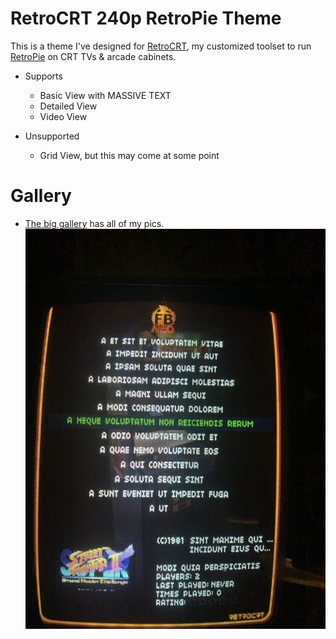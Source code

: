 # RetroCRT 240p RetroPie Theme

This is a theme I've designed for [RetroCRT](https://github.com/xovox/RetroCRT), my customized toolset to run [RetroPie](https://retropie.org.uk) on CRT TVs & arcade cabinets.

* Supports
  * Basic View with MASSIVE TEXT
  * Detailed View
  * Video View

* Unsupported
  * Grid View, but this may come at some point

# Gallery

* [The big gallery](https://github.com/xovox/RetroCRT-Media/blob/master/RetroCRT-240p/GALLERY.md) has all of my pics.
![alt text](https://raw.githubusercontent.com/xovox/RetroCRT-Media/master/RetroCRT-240p/Vertical_141.jpg)
